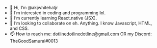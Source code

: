 - 👋 Hi, I’m @akjwhitehatjr
- 👀 I’m interested in coding and programming lol.
- 🌱 I’m currently learning React.native (JSX).
- 💞️ I’m looking to collaborate on eh. Anything. I know Javascript, HTML, and CSS.
- 📫 How to reach me: dotlinedotlinedotline@gmail.com OR my Discord: TheGoodSamurai#0013

<!---
akjwhitehatjr/akjwhitehatjr is a ✨ special ✨ repository because its `README.md` (this file) appears on your GitHub profile.
You can click the Preview link to take a look at your changes.
--->
